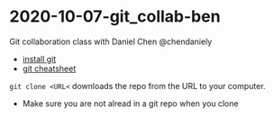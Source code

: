 # 2020-10-07-git_collab-ben

Git collaboration class with Daniel Chen @chendaniely

- [install git](https://carpentries.github.io/workshop-template/#git)
- [git cheatsheet](http://swcarpentry.github.io/git-novice/reference)

`git clone <URL<` downloads the repo from the URL to your computer.  

- Make sure you are not alread in a git repo when you clone